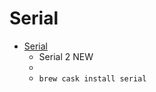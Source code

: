 # Serial
- [Serial](https://www.decisivetactics.com/products/serial/)
  -  Serial 2 NEW
  - 
  - `brew cask install serial`
